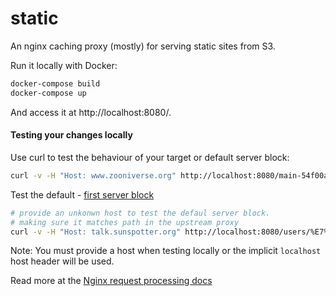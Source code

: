 static
======

An nginx caching proxy (mostly) for serving static sites from S3.

Run it locally with Docker:

``` bash
docker-compose build
docker-compose up
```

And access it at http://localhost:8080/.

#### Testing your changes locally

Use curl to test the behaviour of your target or default server block:

``` bash
curl -v -H "Host: www.zooniverse.org" http://localhost:8080/main-54f00afe77a81c4ff6b88b1e0bee34bc.css
```

Test the default - [first server block](https://github.com/zooniverse/static/blob/1572db64aaeb38d904e1a60de00e9f06871414df/nginx.conf#L69)

``` bash
# provide an unkonwn host to test the defaul server block.
# making sure it matches path in the upstream proxy
curl -v -H "Host: talk.sunspotter.org" http://localhost:8080/users/%E7%8E%8B%E5%8F%AF%E8%90%B1/index.html
```

Note: You must provide a host when testing locally or the implicit `localhost` host header will be used.

Read more at the [Nginx request processing docs](http://nginx.org/en/docs/http/request_processing.html)

